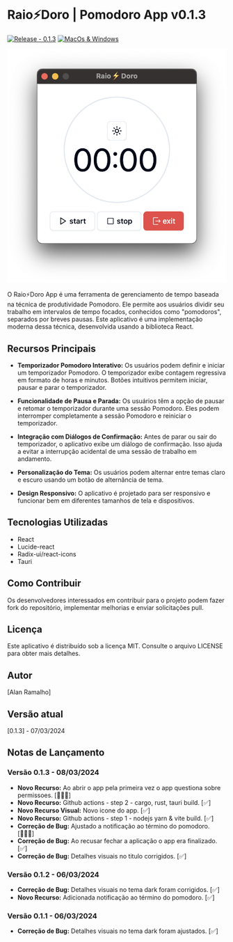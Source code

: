 # Raio⚡️Doro | Pomodoro App v0.1.3

[![Release - 0.1.3](https://img.shields.io/static/v1?label=Release&message=0.1.3&color=2ea44f)](https://)
[![MacOs & Windows](https://github.com/raioramalho/raiodoro/actions/workflows/workflow.yml/badge.svg?branch=main)](https://github.com/raioramalho/raiodoro/actions/workflows/workflow.yml)

![Raio⚡️Doro App Screenshot](raiodoro.png)

O Raio⚡️Doro App é uma ferramenta de gerenciamento de tempo baseada na técnica de produtividade Pomodoro. Ele permite aos usuários dividir seu trabalho em intervalos de tempo focados, conhecidos como "pomodoros", separados por breves pausas. Este aplicativo é uma implementação moderna dessa técnica, desenvolvida usando a biblioteca React.

## Recursos Principais

- **Temporizador Pomodoro Interativo:** Os usuários podem definir e iniciar um temporizador Pomodoro. O temporizador exibe contagem regressiva em formato de horas e minutos. Botões intuitivos permitem iniciar, pausar e parar o temporizador.

- **Funcionalidade de Pausa e Parada:** Os usuários têm a opção de pausar e retomar o temporizador durante uma sessão Pomodoro. Eles podem interromper completamente a sessão Pomodoro e reiniciar o temporizador.

- **Integração com Diálogos de Confirmação:** Antes de parar ou sair do temporizador, o aplicativo exibe um diálogo de confirmação. Isso ajuda a evitar a interrupção acidental de uma sessão de trabalho em andamento.

- **Personalização do Tema:** Os usuários podem alternar entre temas claro e escuro usando um botão de alternância de tema.

- **Design Responsivo:** O aplicativo é projetado para ser responsivo e funcionar bem em diferentes tamanhos de tela e dispositivos.

## Tecnologias Utilizadas

- React
- Lucide-react
- Radix-ui/react-icons
- Tauri

## Como Contribuir

Os desenvolvedores interessados em contribuir para o projeto podem fazer fork do repositório, implementar melhorias e enviar solicitações pull.

## Licença

Este aplicativo é distribuído sob a licença MIT. Consulte o arquivo LICENSE para obter mais detalhes.

## Autor

[Alan Ramalho]

## Versão atual

[0.1.3] - 07/03/2024

## Notas de Lançamento

### Versão 0.1.3 - 08/03/2024
- **Novo Recurso:** Ao abrir o app pela primeira vez o app questiona sobre permissoes. [👨🏾‍🔧]
- **Novo Recurso:** Github actions - step 2 - cargo, rust, tauri build. [✅] 
- **Novo Recurso Visual:** Novo icone do app. [✅]
- **Novo Recurso:** Github actions - step 1 - nodejs yarn & vite build. [✅]
- **Correção de Bug:** Ajustado a notificação ao término do pomodoro.  [👨🏾‍🔧]
- **Correção de Bug:** Ao recusar fechar a aplicação o app era finalizado. [✅]
- **Correção de Bug:** Detalhes visuais no titulo corrigidos. [✅]

### Versão 0.1.2 - 06/03/2024
- **Correção de Bug:** Detalhes visuais no tema dark foram corrigidos. [✅]
- **Novo Recurso:** Adicionada notificação ao término do pomodoro. [✅]

### Versão 0.1.1 - 06/03/2024
- **Correção de Bug:** Detalhes visuais no tema dark foram ajustados. [✅]
